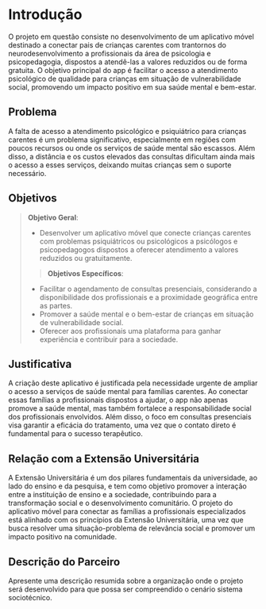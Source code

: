 # Introdução

O projeto em questão consiste no desenvolvimento de um aplicativo móvel destinado a conectar pais de crianças carentes com trantornos do neurodesenvolvimento a profissionais da área de psicologia e psicopedagogia, dispostos a atendê-las a valores reduzidos ou de forma gratuita. O objetivo principal do app é facilitar o acesso a atendimento psicológico de qualidade para crianças em situação de vulnerabilidade social, promovendo um impacto positivo em sua saúde mental e bem-estar.

## Problema
A falta de acesso a atendimento psicológico e psiquiátrico para crianças carentes é um problema significativo, especialmente em regiões com poucos recursos ou onde os serviços de saúde mental são escassos. Além disso, a distância e os custos elevados das consultas dificultam ainda mais o acesso a esses serviços, deixando muitas crianças sem o suporte necessário.

## Objetivos

> **Objetivo Geral**:
> - Desenvolver um aplicativo móvel que conecte crianças carentes com problemas psiquiátricos ou psicológicos a psicólogos e psicopedagogos dispostos a oferecer atendimento a valores reduzidos ou gratuitamente.
> > **Objetivos Específicos**:
> - Facilitar o agendamento de consultas presenciais, considerando a disponibilidade dos profissionais e a proximidade geográfica entre as partes.
> - Promover a saúde mental e o bem-estar de crianças em situação de vulnerabilidade social.
> - Oferecer aos profissionais uma plataforma para ganhar experiência e contribuir para a sociedade.
 
## Justificativa

A criação deste aplicativo é justificada pela necessidade urgente de ampliar o acesso a serviços de saúde mental para famílias carentes. Ao conectar essas famílias a profissionais dispostos a ajudar, o app não apenas promove a saúde mental, mas também fortalece a responsabilidade social dos profissionais envolvidos. Além disso, o foco em consultas presenciais visa garantir a eficácia do tratamento, uma vez que o contato direto é fundamental para o sucesso terapêutico.

## Relação com a Extensão Universitária

A Extensão Universitária é um dos pilares fundamentais da universidade, ao lado do ensino e da pesquisa, e tem como objetivo promover a interação entre a instituição de ensino e a sociedade, contribuindo para a transformação social e o desenvolvimento comunitário. O projeto do aplicativo móvel para conectar as famílias a profissionais especializados está alinhado com os princípios da Extensão Universitária, uma vez que busca resolver uma situação-problema de relevância social e promover um impacto positivo na comunidade.

## Descrição do Parceiro

Apresente uma descrição resumida sobre a organização onde o projeto será desenvolvido para que possa ser compreendido o cenário sistema sociotécnico.
